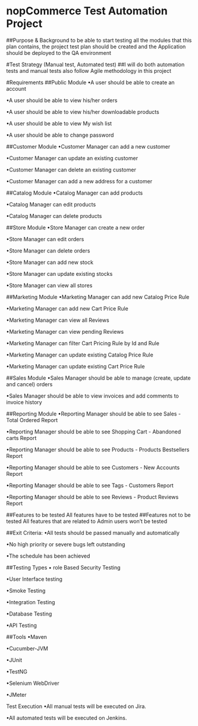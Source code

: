 # nopCommerce Test Automation Project
##Purpose & Background
to be able to start testing all the modules that this plan contains, the project test plan should be created and the Application should be deployed to the QA environment

#Test Strategy (Manual test, Automated test)
##I will do both automation tests and manual tests also follow Agile methodology in this project

#Requirements
##Public Module
•A user should be able to create an account

•A user should be able to view his/her orders

•A user should be able to view his/her downloadable products

•A user should be able to view My wish list

•A user should be able to change password

##Customer Module
•Customer Manager can add a new customer

•Customer Manager can update an existing customer

•Customer Manager can delete an existing customer

•Customer Manager can add a new address for a customer

##Catalog Module
•Catalog Manager can add products

•Catalog Manager can edit products

•Catalog Manager can delete products

##Store Module
•Store Manager can create a new order

•Store Manager can edit orders

•Store Manager can delete orders

•Store Manager can add new stock

•Store Manager can update existing stocks

•Store Manager can view all stores

##Marketing Module
•Marketing Manager can add new Catalog Price Rule

•Marketing Manager can add new Cart Price Rule

•Marketing Manager can view all Reviews

•Marketing Manager can view pending Reviews

•Marketing Manager can filter Cart Pricing Rule by Id and Rule

•Marketing Manager can update existing Catalog Price Rule

•Marketing Manager can update existing Cart Price Rule

##Sales Module
•Sales Manager should be able to manage (create, update and cancel) orders

•Sales Manager should be able to view invoices and add comments to invoice history

##Reporting Module
•Reporting Manager should be able to see Sales - Total Ordered Report

•Reporting Manager should be able to see Shopping Cart - Abandoned carts Report

•Reporting Manager should be able to see Products - Products Bestsellers Report

•Reporting Manager should be able to see Customers - New Accounts Report

•Reporting Manager should be able to see Tags - Customers Report

•Reporting Manager should be able to see Reviews - Product Reviews Report

##Features to be tested
All features have to be tested ##Features not to be tested All features that are related to Admin users won’t be tested

##Exit Criteria:
•All tests should be passed manually and automatically

•No high priority or severe bugs left outstanding

•The schedule has been achieved

##Testing Types
• role Based Security Testing

•User Interface testing

•Smoke Testing

•Integration Testing

•Database Testing

•API Testing

##Tools
•Maven

•Cucumber-JVM

•JUnit

•TestNG

•Selenium WebDriver

•JMeter

Test Execution
•All manual tests will be executed on Jira.

•All automated tests will be executed on Jenkins.

